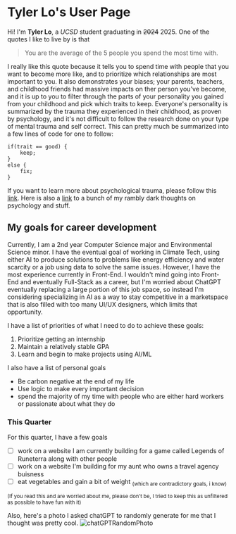 # Tyler Lo's User Page
Hi! I'm **Tyler Lo**, a *UCSD* student graduating in ~~2024~~ 2025. One of the quotes I like to live by is that 
> You are the average of the 5 people you spend the most time with. 



I really like this quote because it tells you to spend time with people that you want to become more like, and to prioritize which relationships are most important to you. It also demonstrates your biases; your parents, teachers, and childhood friends had massive impacts on ther person you've become, and it is up to you to filter through the parts of your personality you gained from your childhood and pick which traits to keep. Everyone's personality is summarized by the trauma they experienced in their childhood, as proven by psychology, and it's not difficult to follow the research done on your type of mental trauma and self correct.
This can pretty much be summarized into a few lines of code for one to follow:
```
if(trait == good) {
    keep;
}
else {
    fix;
}
```
If you want to learn more about psychological trauma, please follow this [link](https://www.nih.gov/news-events/nih-research-matters/early-family-experience-affects-later-romantic-relationships).
Here is also a [link](ramblythoughts.md) to a bunch of my rambly dark thoughts on psychology and stuff.

## My goals for career development
Currently, I am a 2nd year Computer Science major and Environmental Science minor. I have the eventual goal of working in Climate Tech, using either AI to produce solutions to problems like energy efficiency and water scarcity or a job using data to solve the same issues. However, I have the most experience currently in Front-End.
I wouldn't mind going into Front-End and eventually Full-Stack as a career, but I'm worried about ChatGPT eventually replacing a large portion of this job space, so instead I'm considering specializing in AI as a way to stay competitive in a marketspace that is also filled with too many UI/UX designers, which limits that opportunity.

I have a list of priorities of what I need to do to achieve these goals:
1. Prioritize getting an internship
2. Maintain a relatively stable GPA
3. Learn and begin to make projects using AI/ML

I also have a list of personal goals
- Be carbon negative at the end of my life
- Use logic to make every important decision
- spend the majority of my time with people who are either hard workers or passionate about what they do
### This Quarter

For this quarter, I have a few goals
- [ ] work on a website I am currently building for a game called Legends of Runeterra along with other people
- [ ] work on a website I'm building for my aunt who owns a travel agency buisness
- [ ] eat vegetables and gain a bit of weight <sub>(which are contradictory goals, i know)</sub> 

<sup>(If you read this and are worried about me, please don't be, I tried to keep this as unfiltered as possible to have fun with it)</sup>

Also, here's a photo I asked chatGPT to randomly generate for me that I thought was pretty cool.
![chatGPTRandomPhoto](openaiRandomPhoto.PNG)
